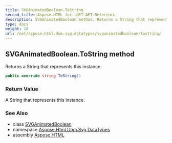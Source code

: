 ```yaml
---
title: SVGAnimatedBoolean.ToString
second_title: Aspose.HTML for .NET API Reference
description: SVGAnimatedBoolean method. Returns a String that represents this instance
type: docs
weight: 10
url: /net/aspose.html.dom.svg.datatypes/svganimatedboolean/tostring/
---
```

## SVGAnimatedBoolean.ToString method

Returns a String that represents this instance.

```csharp
public override string ToString()
```

### Return Value

A String that represents this instance.

### See Also

* class [SVGAnimatedBoolean](../)
* namespace [Aspose.Html.Dom.Svg.DataTypes](../../../aspose.html.dom.svg.datatypes/)
* assembly [Aspose.HTML](../../../)
